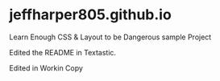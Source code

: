 # jeffharper805.github.io

Learn Enough CSS & Layout to be Dangerous sample Project

Edited the README in Textastic.

Edited in Workin Copy